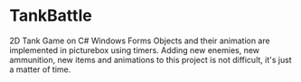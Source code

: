 # TankBattle
2D Tank Game on C# Windows Forms
Objects and their animation are implemented in picturebox using timers.
Adding new enemies, new ammunition, new items and animations to this project is not difficult, it's just a matter of time.

